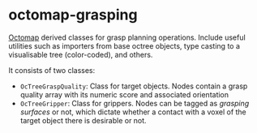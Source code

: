 # octomap-grasping
[Octomap](https://octomap.github.io/) derived classes for grasp planning operations. Include useful utilities such as importers from base octree objects, type casting to a visualisable tree (color-coded), and others.

It consists of two classes:
- `OcTreeGraspQuality`: Class for target objects. Nodes contain a grasp quality array with its numeric score and associated orientation 
- `OcTreeGripper`: Class for grippers. Nodes can be tagged as _grasping surfaces_ or not, which dictate whether a contact with a voxel of the target object there is desirable or not.

